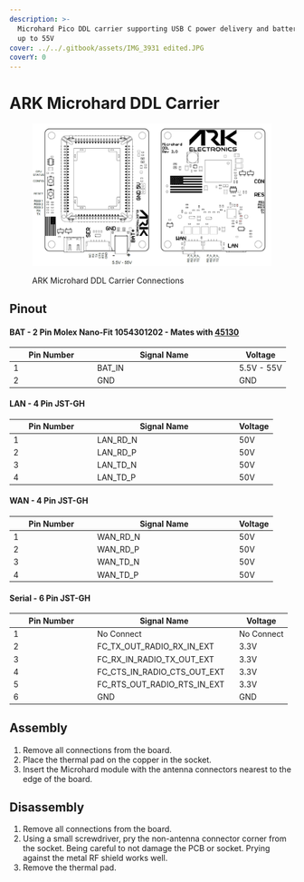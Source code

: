 ```yaml
---
description: >-
  Microhard Pico DDL carrier supporting USB C power delivery and battery power
  up to 55V
cover: ../../.gitbook/assets/IMG_3931 edited.JPG
coverY: 0
---
```


# ARK Microhard DDL Carrier

<figure><img src="../../.gitbook/assets/Acrobat_xLiwBDqr64.png" alt=""><figcaption><p>ARK Microhard DDL Carrier Connections</p></figcaption></figure>

## Pinout

#### BAT - 2 Pin Molex Nano-Fit 1054301202 - Mates with [45130](https://www.molex.com/en-us/part-list/45130?physical_circuitsMaximum=%222%22\&physical_numberOfRows=%221%22)

<table><thead><tr><th width="134">Pin Number</th><th width="237">Signal Name</th><th>Voltage</th></tr></thead><tbody><tr><td>1</td><td>BAT_IN</td><td>5.5V - 55V</td></tr><tr><td>2</td><td>GND</td><td>GND</td></tr></tbody></table>

#### LAN - 4 Pin JST-GH

<table><thead><tr><th width="134">Pin Number</th><th width="237">Signal Name</th><th>Voltage</th></tr></thead><tbody><tr><td>1</td><td>LAN_RD_N</td><td>50V</td></tr><tr><td>2</td><td>LAN_RD_P</td><td>50V</td></tr><tr><td>3</td><td>LAN_TD_N</td><td>50V</td></tr><tr><td>4</td><td>LAN_TD_P</td><td>50V</td></tr></tbody></table>

#### WAN - 4 Pin JST-GH

<table><thead><tr><th width="134">Pin Number</th><th width="237">Signal Name</th><th>Voltage</th></tr></thead><tbody><tr><td>1</td><td>WAN_RD_N</td><td>50V</td></tr><tr><td>2</td><td>WAN_RD_P</td><td>50V</td></tr><tr><td>3</td><td>WAN_TD_N</td><td>50V</td></tr><tr><td>4</td><td>WAN_TD_P</td><td>50V</td></tr></tbody></table>

#### Serial - 6 Pin JST-GH

<table><thead><tr><th width="134">Pin Number</th><th width="237">Signal Name</th><th>Voltage</th></tr></thead><tbody><tr><td>1</td><td>No Connect</td><td>No Connect</td></tr><tr><td>2</td><td>FC_TX_OUT_RADIO_RX_IN_EXT</td><td>3.3V</td></tr><tr><td>3</td><td>FC_RX_IN_RADIO_TX_OUT_EXT</td><td>3.3V</td></tr><tr><td>4</td><td>FC_CTS_IN_RADIO_CTS_OUT_EXT</td><td>3.3V</td></tr><tr><td>5</td><td>FC_RTS_OUT_RADIO_RTS_IN_EXT</td><td>3.3V</td></tr><tr><td>6</td><td>GND</td><td>GND</td></tr></tbody></table>

## Assembly

1. Remove all connections from the board.
2. Place the thermal pad on the copper in the socket.
3. Insert the Microhard module with the antenna connectors nearest to the edge of the board.

## Disassembly

1. Remove all connections from the board.
2. Using a small screwdriver, pry the non-antenna connector corner from the socket. Being careful to not damage the PCB or socket. Prying against the metal RF shield works well.
3. Remove the thermal pad.

